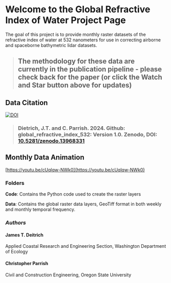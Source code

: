 # Welcome to the Global Refractive Index of Water Project Page
The goal of this project is to provide monthly raster datasets of the refractive index of water at 532 nanometers for use in correcting airborne and spaceborne bathymetric lidar datasets.

> ## The methodology for these data are currently in the publication pipeline - please check back for the paper (or click the Watch and Star button above for updates)

## Data Citation
[![DOI](https://zenodo.org/badge/872811345.svg)](https://doi.org/10.5281/zenodo.13968330)
> ### Dietrich, J.T. and C. Parrish. 2024. Github: global_refractive_index_532: Version 1.0. Zenodo, DOI: [10.5281/zenodo.13968331](https://doi.org/10.5281/zenodo.13968331)

## Monthly Data Animation
[https://youtu.be/cUqlqw-NWk0](https://youtu.be/cUqlqw-NWk0)

### Folders
**Code**: Contains the Python code used to create the raster layers

**Data**: Contains the global raster data layers, GeoTiff format in both weekly and monthly temporal frequency.

### _Authors_
#### James T. Deitrich
Applied Coastal Research and Engineering Section, Washington Department of Ecology
#### Christopher Parrish
Civil and Construction Engineering, Oregon State University
